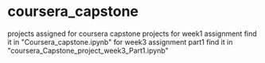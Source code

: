 # coursera_capstone
projects assigned for coursera capstone projects
for week1 assignment find it in "Coursera_capstone.ipynb"
for week3 assignment part1 find it in "coursera_Capstone_project_week3_Part1.ipynb"
